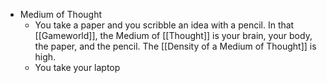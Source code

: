 - Medium of Thought
	- You take a paper and you scribble an idea with a pencil. In that [[Gameworld]], the Medium of [[Thought]] is your brain, your body, the paper, and the pencil. The [[Density of a Medium of Thought]] is high.
	- You take your laptop